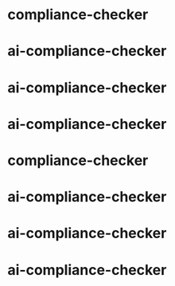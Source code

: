 # compliance-checker
# ai-compliance-checker
# ai-compliance-checker
# ai-compliance-checker
# compliance-checker
# ai-compliance-checker
# ai-compliance-checker
# ai-compliance-checker
